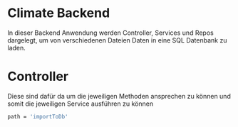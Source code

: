 # Climate Backend

In dieser Backend Anwendung werden Controller, Services und Repos dargelegt, um von verschiedenen Dateien Daten in eine SQL Datenbank zu laden.

# Controller 

Diese sind dafür da um die jeweiligen Methoden ansprechen zu können und somit die jeweiligen Service ausführen zu können 

```bash
path = 'importToDb'
```

